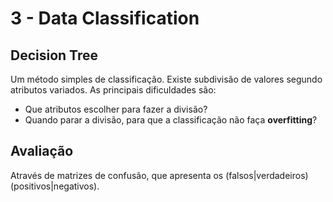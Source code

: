 # 3 - Data Classification

## Decision Tree

Um método simples de classificação. Existe subdivisão de valores segundo atributos variados. As principais dificuldades são:
- Que atributos escolher para fazer a divisão?
- Quando parar a divisão, para que a classificação não faça **overfitting**?

## Avaliação

Através de matrizes de confusão, que apresenta os (falsos|verdadeiros) (positivos|negativos).